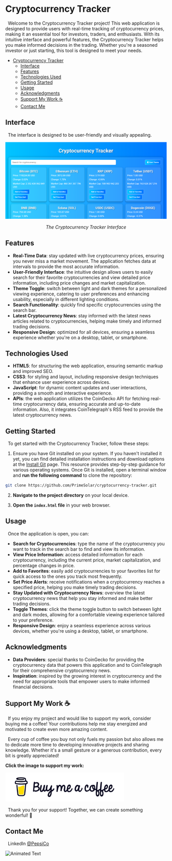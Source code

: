 # Cryptocurrency Tracker

&nbsp;&nbsp;Welcome to the Cryptocurrency Tracker project! This web application is designed to provide users with real-time tracking of cryptocurrency prices, making it an essential tool for investors, traders, and enthusiasts. With its intuitive interface and powerful features, the Cryptocurrency Tracker helps you make informed decisions in the trading. Whether you're a seasoned investor or just starting, this tool is designed to meet your needs.

- [Cryptocurrency Tracker](#cryptocurrency-tracker)
  - [Interface](#interface)
  - [Features](#features)
  - [Technologies Used](#technologies-used)
  - [Getting Started](#getting-started)
  - [Usage](#usage)
  - [Acknowledgments](#acknowledgments)
  - [Support My Work ☕](#support-my-work-)
  - [Contact Me](#contact-me)

## Interface

&nbsp;&nbsp;The interface is designed to be user-friendly and visually appealing.

<!--prettier-ignore-->
<img alt="Cryptocurrency Tracker" src="assets/interface.jpg"/>
<p align="center"><em>The Cryptocurrency Tracker Interface</em></p>

## Features

- **Real-Time Data**: stay updated with live cryptocurrency prices, ensuring you never miss a market movement. The application fetches data at intervals to provide the most accurate information.
- **User-Friendly Interface**: the intuitive design allows users to easily search for their favorite cryptocurrencies and view detailed price information, including price changes and market capitalization.
- **Theme Toggle**: switch between light and dark themes for a personalized viewing experience, catering to user preferences and enhancing usability, especially in different lighting conditions.
- **Search Functionality**: quickly find specific cryptocurrencies using the search bar.
- **Latest Cryptocurrency News**: stay informed with the latest news articles related to cryptocurrencies, helping make timely and informed trading decisions.
- **Responsive Design**: optimized for all devices, ensuring a seamless experience whether you're on a desktop, tablet, or smartphone.

## Technologies Used

- **HTML5**: for structuring the web application, ensuring semantic markup and improved SEO.
- **CSS3**: for styling and layout, including responsive design techniques that enhance user experience across devices.
- **JavaScript**: for dynamic content updates and user interactions, providing a smooth and interactive experience.
- **APIs**: the web application utilizes the CoinGecko API for fetching real-time cryptocurrency data, ensuring accurate and up-to-date information. Also, it integrates CoinTelegraph's RSS feed to provide the latest cryptocurrency news.

## Getting Started

&nbsp;&nbsp;To get started with the Cryptocurrency Tracker, follow these steps:

1. Ensure you have Git installed on your system. If you haven't installed it yet, you can find detailed installation instructions and download options at the <a href="https://github.com/git-guides/install-git" target="blank" rel="noopener noreferrer">Install Git</a> page. This resource provides step-by-step guidance for various operating systems. Once Git is installed, open a terminal window and **run the following command** to clone the repository:

```bash
git clone https://github.com/PrimeSolar/cryptocurrency-tracker.git
```

2. **Navigate to the project directory** on your local device.

3. **Open the `index.html` file** in your web browser.

## Usage

&nbsp;&nbsp;Once the application is open, you can:

- **Search for Cryptocurrencies**: type the name of the cryptocurrency you want to track in the search bar to find and view its information.
- **View Price Information**: access detailed information for each cryptocurrency, including the current price, market capitalization, and percentage changes in price.
- **Add to Favorites**: easily add cryptocurrencies to your favorites list for quick access to the ones you track most frequently.
- **Set Price Alerts**: receive notifications when a cryptocurrency reaches a specified price, helping you make timely trading decisions.
- **Stay Updated with Cryptocurrency News**: overview the latest cryptocurrency news that help you stay informed and make better trading decisions.
- **Toggle Themes**: click the theme toggle button to switch between light and dark modes, allowing for a comfortable viewing experience tailored to your preference.
- **Responsive Design**: enjoy a seamless experience across various devices, whether you're using a desktop, tablet, or smartphone.

## Acknowledgments

- **Data Providers**: special thanks to CoinGecko for providing the cryptocurrency data that powers this application and to CoinTelegraph for their comprehensive cryptocurrency news.
- **Inspiration**: inspired by the growing interest in cryptocurrency and the need for appropriate tools that empower users to make informed financial decisions.

## Support My Work ☕

&nbsp;&nbsp;If you enjoy my project and would like to support my work, consider buying me a coffee! Your contributions help me stay energized and motivated to create even more amazing content.

&nbsp;&nbsp;Every cup of coffee you buy not only fuels my passion but also allows me to dedicate more time to developing innovative projects and sharing knowledge. Whether it's a small gesture or a generous contribution, every bit is greatly appreciated!

**Click the image to support my work:**

<a href="https://coff.ee/cocacola">
  <img src="assets/coffee.jpg" width="370" height="auto" alt="Buy Me a Coffee"/>
</a>

&nbsp;&nbsp;Thank you for your support! Together, we can create something wonderful! 💖

<a name="contact-me"></a>

## Contact Me

&nbsp;&nbsp;LinkedIn [@PepsiCo](https://www.linkedin.com/in/PepsiCo/)

![Animated Text](https://readme-typing-svg.demolab.com/?lines=Web+Developer;Internet+Sommelier;Passionate+Athlete;Caring+Environmentalist;Human)
